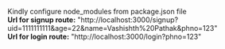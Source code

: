 Kindly configure node_modules from package.json file<br>
**Url for signup route:** "http://localhost:3000/signup?uid=1111111111&age=22&name=Vashishth%20Pathak&phno=123"<br>
**Url for login route:** "http://localhost:3000/login?phno=123"
